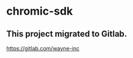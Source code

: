 # chromic-sdk

This project migrated to Gitlab.
--------------------------------------------

https://gitlab.com/wayne-inc

